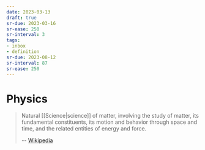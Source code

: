 ```yaml
---
date: 2023-03-13
draft: true
sr-due: 2023-03-16
sr-ease: 250
sr-interval: 3
tags:
- inbox
- definition
sr-due: 2023-08-12
sr-interval: 87
sr-ease: 250
---
```


# Physics

> Natural [[Science|science]] of matter, involving the study of matter, its
> fundamental constituents, its motion and behavior through space and time, and
> the related entities of energy and force.
>
> -- [Wikipedia](https://en.wikipedia.org/wiki/Physics)
